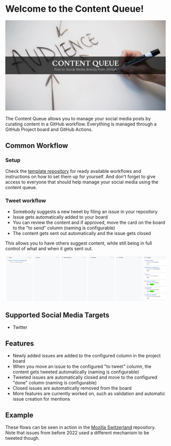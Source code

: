 # Welcome to the Content Queue!

![Banner](./images/banner.webp)

The Content Queue allows you to manage your social media posts by curating content in a GitHub workflow. Everything is managed through a GitHub Project board and GitHub Actions.

## Common Workflow

### Setup

Check the [template repository](https://github.com/content-queue/template) for ready available workflows and instructions on how to set them up for yourself.
And don't forget to give access to everyone that should help manage your social media using the content queue.

### Tweet workflow

* Somebody suggests a new tweet by filing an issue in your repository
* Issue gets automatically added to your board
* You can review the content and if approved, move the card on the board to the "to send" column (naming is configurable)
* The content gets sent out automatically and the issue gets closed

This allows you to have others suggest content, while still being in full control of what and when it gets sent out.

![Board screenshot](./images/board.webp)

## Supported Social Media Targets

* Twitter

## Features

* Newly added issues are added to the configured column in the project board
* When you move an issue to the configured "to tweet" column, the content gets tweeted automatically (naming is configurable)
* Tweeted issues are automatically closed and move to the configured "done" column (naming is configurable)
* Closed issues are automatically removed from the board
* More features are currently worked on, such as validation and automatic issue creation for mentions

## Example

These flows can be seen in action in the [Mozilla Switzerland](https://github.com/mozillach/tweets/) repository. Note that issues from before 2022 used a different mechanism to be tweeted though.
